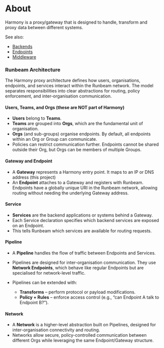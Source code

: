 # About

Harmony is a proxy/gateway that is designed to handle, transform and proxy data between different systems.

See also:
- [Backends](backends.md)
- [Endpoints](endpoints.md)
- [Middleware](middleware.md)


### Runbeam Architecture

The Harmony proxy architecture defines how users, organisations, endpoints, and services interact within the Runbeam network. The model separates responsibilities into clear abstractions for routing, policy enforcement, and inter-organisation communication.

#### Users, Teams, and Orgs (these are NOT part of Harmony)

* **Users** belong to **Teams**.
* **Teams** are grouped into **Orgs**, which are the fundamental unit of organisation.
* **Orgs** (and sub-groups) organise endpoints. By default, all endpoints within an Org or Group can communicate.
* Policies can restrict communication further. Endpoints cannot be shared outside their Org, but Orgs can be members of multiple Groups.

#### Gateway and Endpoint

* A **Gateway** represents a Harmony entry point. It maps to an IP or DNS address (this project)
* An **Endpoint** attaches to a Gateway and registers with Runbeam. Endpoints have a globally unique URI in the Runbeam network, allowing routing without needing the underlying Gateway address.

#### Service

* **Services** are the backend applications or systems behind a Gateway.
* Each Service declaration specifies which backend services are exposed on an Endpoint.
* This tells Runbeam which services are available for routing requests.

#### Pipeline

* A **Pipeline** handles the flow of traffic between Endpoints and Services.
* Pipelines are designed for inter-organisation communication. They use **Network Endpoints**, which behave like regular Endpoints but are specialised for network-level traffic.
* Pipelines can be extended with:

    * **Transforms** – perform protocol or payload modifications.
    * **Policy + Rules** – enforce access control (e.g., “can Endpoint A talk to Endpoint B?”).

#### Network

* A **Network** is a higher-level abstraction built on Pipelines, designed for inter-organisation connectivity and routing.
* Networks allow secure, policy-controlled communication between different Orgs while leveraging the same Endpoint/Gateway structure.
